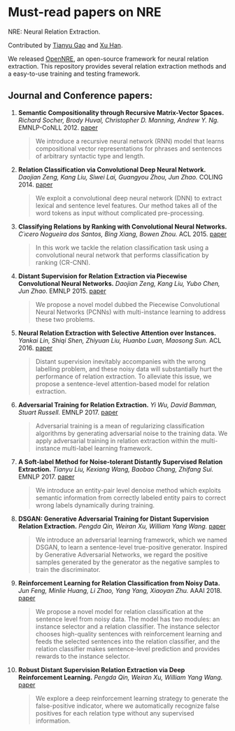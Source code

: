 # Must-read papers on NRE
NRE: Neural Relation Extraction.

Contributed by [Tianyu Gao](https://github.com/gaotianyu1350) and [Xu Han](https://github.com/THUCSTHanxu13).

We released [OpenNRE](https://github.com/thunlp/OpenNRE), an open-source framework for neural relation extraction. This repository provides several relation extraction methods and a easy-to-use training and testing framework.

## Journal and Conference papers:

1. **Semantic Compositionality through Recursive Matrix-Vector Spaces.**
_Richard Socher, Brody Huval, Christopher D. Manning, Andrew Y. Ng._
EMNLP-CoNLL 2012.
[paper](http://delivery.acm.org/10.1145/2400000/2391084/p1201-socher.pdf?ip=59.66.131.241&id=2391084&acc=OPEN&key=BF85BBA5741FDC6E%2E587F3204F5B62A59%2E4D4702B0C3E38B35%2E6D218144511F3437&__acm__=1533972543_ff020f3c692b2117fa2230dfe7872f07)
    > We introduce a recursive neural network (RNN) model that learns compositional vector representations for phrases and sentences of arbitrary syntactic type and length.

1. **Relation Classification via Convolutional Deep Neural Network.**
_Daojian Zeng, Kang Liu, Siwei Lai, Guangyou Zhou, Jun Zhao._
COLING 2014.
[paper](http://www.aclweb.org/anthology/C14-1220)
    > We exploit a convolutional deep neural network (DNN) to extract lexical and sentence level features. Our method takes all of the word tokens as input without complicated pre-processing.

1. **Classifying Relations by Ranking with Convolutional Neural Networks.**
_C´ıcero Nogueira dos Santos, Bing Xiang, Bowen Zhou._
ACL 2015.
[paper](https://www.aclweb.org/anthology/P15-1061)
    > In this work we tackle the relation classification task using a convolutional neural network that performs classification by ranking (CR-CNN).

1. **Distant Supervision for Relation Extraction via Piecewise Convolutional Neural Networks.**
_Daojian Zeng, Kang Liu, Yubo Chen, Jun Zhao._
EMNLP 2015.
[paper](http://www.emnlp2015.org/proceedings/EMNLP/pdf/EMNLP203.pdf)
    > We propose a novel model dubbed the Piecewise Convolutional Neural Networks (PCNNs) with multi-instance learning to address these two problems.

1. **Neural Relation Extraction with Selective Attention over Instances.**
_Yankai Lin, Shiqi Shen, Zhiyuan Liu, Huanbo Luan, Maosong Sun._
ACL 2016.
[paper](http://www.aclweb.org/anthology/P16-1200)
    > Distant supervision inevitably accompanies with the wrong labelling problem, and these noisy data will substantially hurt the performance of relation extraction. To alleviate this issue, we propose a sentence-level attention-based model for relation extraction.

1. **Adversarial Training for Relation Extraction.**
_Yi Wu, David Bamman, Stuart Russell._
EMNLP 2017.
[paper](http://www.aclweb.org/anthology/D17-1187)
    > Adversarial training is a mean of regularizing classification algorithms by generating adversarial noise to the training
data. We apply adversarial training in relation extraction within the multi-instance multi-label learning framework.

1. **A Soft-label Method for Noise-tolerant Distantly Supervised Relation Extraction.**
_Tianyu Liu, Kexiang Wang, Baobao Chang, Zhifang Sui._
EMNLP 2017.
[paper](http://www.aclweb.org/anthology/D17-1189)
    > We introduce an entity-pair level denoise method which exploits semantic information from correctly labeled entity pairs to correct wrong labels dynamically during training.

1. **DSGAN: Generative Adversarial Training for Distant Supervision Relation Extraction.**
_Pengda Qin, Weiran Xu, William Yang Wang._
[paper](https://arxiv.org/pdf/1805.09929.pdf)
    > We introduce an adversarial learning framework, which we named DSGAN, to learn a sentence-level true-positive generator. Inspired by Generative Adversarial Networks, we regard the positive samples generated by the generator as the negative samples to train the discriminator.

1. **Reinforcement Learning for Relation Classification from Noisy Data.**
_Jun Feng, Minlie Huang, Li Zhao, Yang Yang, Xiaoyan Zhu._
AAAI 2018.
[paper](https://tianjun.me/static/essay_resources/RelationExtraction/Paper/AAAI2018Denoising.pdf)
    > We propose a novel model for relation classification at the sentence level from noisy data. The model has two modules: an instance selector and a relation classifier. The instance selector chooses high-quality sentences with reinforcement learning and feeds the selected sentences into the relation classifier, and the relation classifier makes sentence-level prediction and provides rewards to the instance selector.
    
1. **Robust Distant Supervision Relation Extraction via Deep Reinforcement Learning.**
_Pengda Qin, Weiran Xu, William Yang Wang._
[paper](https://arxiv.org/pdf/1805.09927.pdf)
    > We explore a deep reinforcement learning strategy to generate the false-positive indicator, where we automatically recognize false positives for each relation type without any supervised information.
